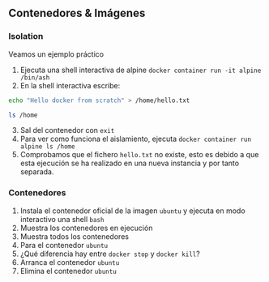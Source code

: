 ## Contenedores & Imágenes

### Isolation
Veamos un ejemplo práctico
1. Ejecuta una shell interactiva de alpine `docker container run -it alpine /bin/ash`
2. En la shell interactiva escribe:
```sh
echo "Hello docker from scratch" > /home/hello.txt

ls /home
```
3. Sal del contenedor con `exit`
4. Para ver como funciona el aislamiento, ejecuta `docker container run alpine ls /home`
5. Comprobamos que el fichero `hello.txt` no existe, esto es debido a que esta ejecución se ha realizado en una nueva instancia y por tanto separada.

### Contenedores
1. Instala el contenedor oficial de la imagen `ubuntu` y ejecuta en modo interactivo una shell `bash`
2. Muestra los contenedores en ejecución
3. Muestra todos los contenedores 
4. Para el contenedor `ubuntu`
5. ¿Qué diferencia hay entre `docker stop` y `docker kill`?
6. Arranca el contenedor `ubuntu`
7. Elimina el contenedor `ubuntu`
